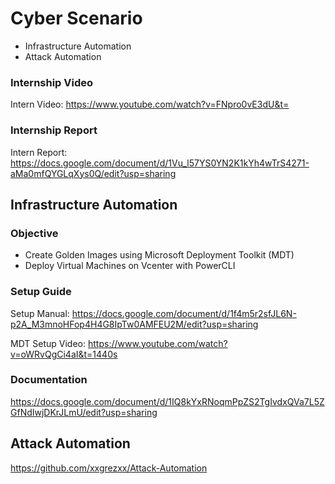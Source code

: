 Cyber Scenario
=============
* Infrastructure Automation
* Attack Automation

### Internship Video ###
Intern Video: https://www.youtube.com/watch?v=FNpro0vE3dU&t=

### Internship Report ###
Intern Report: https://docs.google.com/document/d/1Vu_l57YS0YN2K1kYh4wTrS4271-aMa0mfQYGLqXys0Q/edit?usp=sharing

Infrastructure Automation
---------------
### Objective ###
* Create Golden Images using Microsoft Deployment Toolkit (MDT)
* Deploy Virtual Machines on Vcenter with PowerCLI

### Setup Guide ###
Setup Manual: https://docs.google.com/document/d/1f4m5r2sfJL6N-p2A_M3mnoHFop4H4G8IpTw0AMFEU2M/edit?usp=sharing

MDT Setup Video: https://www.youtube.com/watch?v=oWRvQgCi4aI&t=1440s

### Documentation ###
https://docs.google.com/document/d/1IQ8kYxRNoqmPpZS2TgIvdxQVa7L5ZGfNdIwjDKrJLmU/edit?usp=sharing

Attack Automation
---------------
https://github.com/xxgrezxx/Attack-Automation
